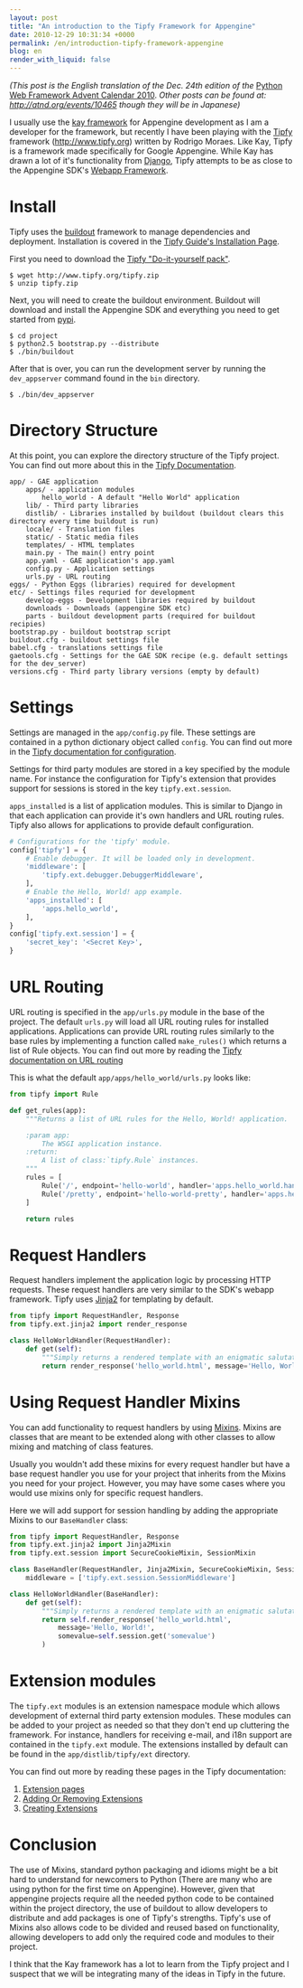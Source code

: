 ```yaml
---
layout: post
title: "An introduction to the Tipfy Framework for Appengine"
date: 2010-12-29 10:31:34 +0000
permalink: /en/introduction-tipfy-framework-appengine
blog: en
render_with_liquid: false
---
```


*(This post is the English translation of the Dec. 24th edition of the*
[Python Web Framework Advent
Calendar 2010](http://atnd.org/events/10465). *Other posts can be found
at: http://atnd.org/events/10465 though they will be in Japanese)*

I usually use the [kay
framework](http://code.google.com/p/kay-framework/) for Appengine
development as I am a developer for the framework, but recently I have
been playing with the [Tipfy](http://www.tipfy.org/) framework
(<http://www.tipfy.org>) written by Rodrigo Moraes. Like Kay, Tipfy is a
framework made specifically for Google Appengine. While Kay has drawn a
lot of it's functionality from [Django](http://www.djangoproject.com),
Tipfy attempts to be as close to the Appengine SDK's [Webapp
Framework](http://code.google.com/intl/en/appengine/docs/python/gettingstarted/usingwebapp.html).

# Install

Tipfy uses the [buildout](http://www.buildout.org/) framework to manage
dependencies and deployment. Installation is covered in the [Tipfy
Guide's Installation
Page](http://www.tipfy.org/wiki/guide/installation/).

First you need to download the [Tipfy "Do-it-yourself
pack"](http://www.tipfy.org/tipfy.zip).

``` text
$ wget http://www.tipfy.org/tipfy.zip
$ unzip tipfy.zip
```

Next, you will need to create the buildout environment. Buildout will
download and install the Appengine SDK and everything you need to get
started from [pypi](http://pypi.python.org/).

``` text
$ cd project
$ python2.5 bootstrap.py --distribute
$ ./bin/buildout
```

After that is over, you can run the development server by running the
`dev_appserver` command found in the `bin` directory.

``` text
$ ./bin/dev_appserver
```

# Directory Structure

At this point, you can explore the directory structure of the Tipfy
project. You can find out more about this in the [Tipfy
Documentation](http://www.tipfy.org/wiki/guide/sitelayout/#default-site-structure).

``` text
app/ - GAE application
    apps/ - application modules
        hello_world - A default "Hello World" application
    lib/ - Third party libraries
    distlib/ - Libraries installed by buildout (buildout clears this directory every time buildout is run)
    locale/ - Translation files
    static/ - Static media files
    templates/ - HTML templates
    main.py - The main() entry point
    app.yaml - GAE application's app.yaml
    config.py - Application settings
    urls.py - URL routing
eggs/ - Python Eggs (libraries) required for development
etc/ - Settings files requried for development
    develop-eggs - Development libraries required by buildout
    downloads - Downloads (appengine SDK etc)
    parts - buildout development parts (required for buildout recipies)
bootstrap.py - buildout bootstrap script
buildout.cfg - buildout settings file
babel.cfg - translations settings file
gaetools.cfg - Settings for the GAE SDK recipe (e.g. default settings for the dev_server) 
versions.cfg - Third party library versions (empty by default)
```

# Settings

Settings are managed in the `app/config.py` file. These settings are
contained in a python dictionary object called `config`. You can find
out more in the [Tipfy documentation for
configuration](http://www.tipfy.org/wiki/guide/configuration/).

Settings for third party modules are stored in a key specified by the
module name. For instance the configuration for Tipfy's extension that
provides support for sessions is stored in the key `tipfy.ext.session`.

`apps_installed` is a list of application modules. This is similar to
Django in that each application can provide it's own handlers and URL
routing rules. Tipfy also allows for applications to provide default
configuration.

``` python
# Configurations for the 'tipfy' module.
config['tipfy'] = {
    # Enable debugger. It will be loaded only in development.
    'middleware': [
        'tipfy.ext.debugger.DebuggerMiddleware',
    ],
    # Enable the Hello, World! app example.
    'apps_installed': [
        'apps.hello_world',
    ],
}
config['tipfy.ext.session'] = {
    'secret_key': '<Secret Key>',
}
```

# URL Routing

URL routing is specified in the `app/urls.py` module in the base of the
project. The default `urls.py` will load all URL routing rules for
installed applications. Applications can provide URL routing rules
similarly to the base rules by implementing a function called
`make_rules()` which returns a list of Rule objects. You can find out
more by reading the [Tipfy documentation on URL
routing](http://www.tipfy.org/docs/api/tipfy.html#url-routing)

This is what the default `app/apps/hello_world/urls.py` looks like:

``` python
from tipfy import Rule

def get_rules(app):
    """Returns a list of URL rules for the Hello, World! application.

    :param app:
        The WSGI application instance.
    :return:
        A list of class:`tipfy.Rule` instances.
    """
    rules = [
        Rule('/', endpoint='hello-world', handler='apps.hello_world.handlers.HelloWorldHandler'),
        Rule('/pretty', endpoint='hello-world-pretty', handler='apps.hello_world.handlers.PrettyHelloWorldHandler'),
    ]

    return rules
```

# Request Handlers

Request handlers implement the application logic by processing HTTP
requests. These request handlers are very similar to the SDK's webapp
framework. Tipfy uses [Jinja2](http://jinja.pocoo.org/) for templating
by default.

``` python
from tipfy import RequestHandler, Response
from tipfy.ext.jinja2 import render_response

class HelloWorldHandler(RequestHandler):
    def get(self):
        """Simply returns a rendered template with an enigmatic salutation."""
        return render_response('hello_world.html', message='Hello, World!')
```

# Using Request Handler Mixins

You can add functionality to request handlers by using
[Mixins](http://en.wikipedia.org/wiki/Mixin). Mixins are classes that
are meant to be extended along with other classes to allow mixing and
matching of class features.

Usually you wouldn't add these mixins for every request handler but have
a base request handler you use for your project that inherits from the
Mixins you need for your project. However, you may have some cases where
you would use mixins only for specific request handlers.

Here we will add support for session handling by adding the appropriate
Mixins to our `BaseHandler` class:

``` python
from tipfy import RequestHandler, Response
from tipfy.ext.jinja2 import Jinja2Mixin 
from tipfy.ext.session import SecureCookieMixin, SessionMixin 

class BaseHandler(RequestHandler, Jinja2Mixin, SecureCookieMixin, SessionMixin):
    middleware = ['tipfy.ext.session.SessionMiddleware']

class HelloWorldHandler(BaseHandler):
    def get(self):
        """Simply returns a rendered template with an enigmatic salutation."""
        return self.render_response('hello_world.html',
            message='Hello, World!',
            somevalue=self.session.get('somevalue')
        )
```

# Extension modules

The `tipfy.ext` modules is an extension namespace module which allows
development of external third party extension modules. These modules can
be added to your project as needed so that they don't end up cluttering
the framework. For instance, handlers for receiving e-mail, and i18n
support are contained in the `tipfy.ext` module. The extensions
installed by default can be found in the `app/distlib/tipfy/ext`
directory.

You can find out more by reading these pages in the Tipfy documentation:

1.  [Extension
    pages](http://www.tipfy.org/wiki/extensions/#extension-pages)
2.  [Adding Or Removing
    Extensions](http://www.tipfy.org/wiki/guide/extensions/#adding-or-removing-extensions)
3.  [Creating
    Extensions](http://www.tipfy.org/wiki/guide/extensions/create/#creating-extensions)

# Conclusion

The use of Mixins, standard python packaging and idioms might be a bit
hard to understand for newcomers to Python (There are many who are using
python for the first time on Appengine). However, given that appengine
projects require all the needed python code to be contained within the
project directory, the use of buildout to allow developers to distribute
and add packages is one of Tipfy's strengths. Tipfy's use of Mixins also
allows code to be divided and reused based on functionality, allowing
developers to add only the required code and modules to their project.

I think that the Kay framework has a lot to learn from the Tipfy project
and I suspect that we will be integrating many of the ideas in Tipfy in
the future.
